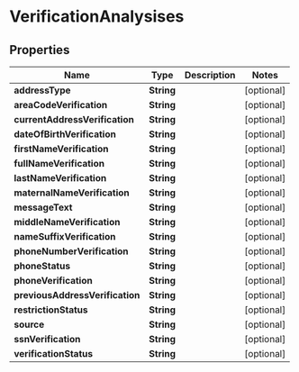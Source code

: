 

# VerificationAnalysises


## Properties

| Name | Type | Description | Notes |
|------------ | ------------- | ------------- | -------------|
|**addressType** | **String** |  |  [optional] |
|**areaCodeVerification** | **String** |  |  [optional] |
|**currentAddressVerification** | **String** |  |  [optional] |
|**dateOfBirthVerification** | **String** |  |  [optional] |
|**firstNameVerification** | **String** |  |  [optional] |
|**fullNameVerification** | **String** |  |  [optional] |
|**lastNameVerification** | **String** |  |  [optional] |
|**maternalNameVerification** | **String** |  |  [optional] |
|**messageText** | **String** |  |  [optional] |
|**middleNameVerification** | **String** |  |  [optional] |
|**nameSuffixVerification** | **String** |  |  [optional] |
|**phoneNumberVerification** | **String** |  |  [optional] |
|**phoneStatus** | **String** |  |  [optional] |
|**phoneVerification** | **String** |  |  [optional] |
|**previousAddressVerification** | **String** |  |  [optional] |
|**restrictionStatus** | **String** |  |  [optional] |
|**source** | **String** |  |  [optional] |
|**ssnVerification** | **String** |  |  [optional] |
|**verificationStatus** | **String** |  |  [optional] |



